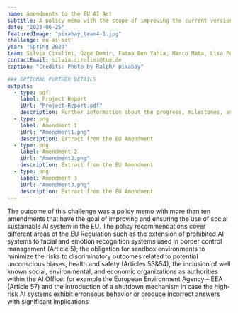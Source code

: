 ```yaml
---
name: Amendments to the EU AI Act
subtitle: A policy memo with the scope of improving the current version of the EU AI Act in a social sustainability framework.
date: "2023-06-25"
featuredImage: "pixabay_team4-1.jpg"
challenge: eu-ai-act
year: "Spring 2023"
team: Silvia Cirolini, Özge Demir, Fatma Ben Yahia, Marco Mata, Lisa Putter
contactEmail: silvia.cirolini@tum.de
caption: "Credits: Photo by Ralph/ pixabay"

### OPTIONAL FURTHER DETAILS
outputs:
  - type: pdf
    label: Project Report
    iUrl: "Project-Report.pdf"
    description: Further information about the progress, milestones, and roadblocks.
  - type: png
    label: Amendment 1
    iUrl: "Amendment1.png"
    description: Extract from the EU Amendment
  - type: png
    label: Amendment 2
    iUrl: "Amendment2.png"
    description: Extract from the EU Amendment
  - type: png
    label: Amendment 3
    iUrl: "Amendment3.png"
    description: Extract from the EU Amendment
---
```


The outcome of this challenge was a policy memo with more than ten amendments that
have the goal of improving and ensuring the use of social sustainable AI system in the
EU. The policy recommendations cover different areas of the EU Regulation such as the
extension of prohibited AI systems to facial and emotion recognition systems used in
border control management (Article 5); the obligation for sandbox environments to
minimize the risks to discriminatory outcomes related to potential unconscious biases,
health and safety (Articles 53&54), the inclusion of well known social, environmental, and
economic organizations as authorities within the AI Office: for example the European
Environment Agency – EEA (Article 57) and the introduction of a shutdown mechanism
in case the high-risk AI systems exhibit erroneous behavior or produce incorrect answers
with significant implications

